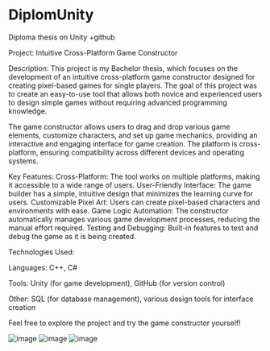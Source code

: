 # DiplomUnity
Diploma thesis on Unity +github

Project: Intuitive Cross-Platform Game Constructor

Description:
This project is my Bachelor thesis, which focuses on the development of an intuitive cross-platform game constructor designed for creating pixel-based games for single players. The goal of this project was to create an easy-to-use tool that allows both novice and experienced users to design simple games without requiring advanced programming knowledge.

The game constructor allows users to drag and drop various game elements, customize characters, and set up game mechanics, providing an interactive and engaging interface for game creation. The platform is cross-platform, ensuring compatibility across different devices and operating systems.

Key Features:
Cross-Platform: The tool works on multiple platforms, making it accessible to a wide range of users.
User-Friendly Interface: The game builder has a simple, intuitive design that minimizes the learning curve for users.
Customizable Pixel Art: Users can create pixel-based characters and environments with ease.
Game Logic Automation: The constructor automatically manages various game development processes, reducing the manual effort required.
Testing and Debugging: Built-in features to test and debug the game as it is being created.

Technologies Used:

Languages: C++, C#

Tools: Unity (for game development), GitHub (for version control)

Other: SQL (for database management), various design tools for interface creation

Feel free to explore the project and try the game constructor yourself!

![image](https://github.com/user-attachments/assets/1bc31cbd-db38-4f20-9f1f-e132c613c948)
![image](https://github.com/user-attachments/assets/1426ffb9-932b-48ed-a649-512b0dbc69dc)
![image](https://github.com/user-attachments/assets/072240fe-642d-46d9-a194-06b7a0d79746)


